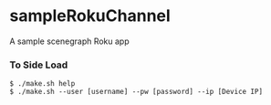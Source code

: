 # sampleRokuChannel
A sample scenegraph Roku app


### To Side Load

```
$ ./make.sh help
$ ./make.sh --user [username] --pw [password] --ip [Device IP]
```

